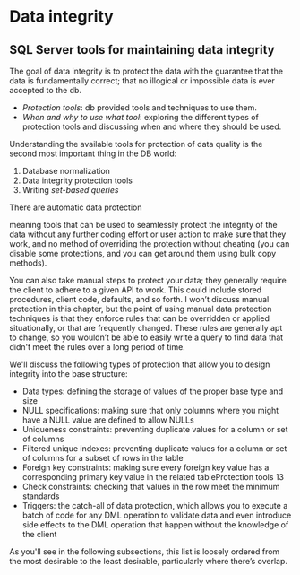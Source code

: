 # Data integrity


## SQL Server tools for maintaining data integrity
The goal of data integrity is to protect the data with the guarantee that the data is fundamentally correct; that no illogical or impossible data is ever accepted to the db.

* *Protection tools*: db provided tools and techniques to use them.
* *When and why to use what tool*: exploring the different types of protection
tools and discussing when and where they should be used.

Understanding the available tools for protection of data quality is the second most important thing in the DB world:
1. Database normalization
2. Data integrity protection tools
3. Writing *set-based queries*

There are automatic data protection

meaning tools that can be used to seamlessly protect the integrity of the data without any further coding effort or user action to make sure that they work, and no method of overriding the protection without cheating (you can disable some protections, and you can get around them using bulk copy methods).

You can also take manual steps to protect your data; they generally require the client to adhere to a given API to work. This could include stored procedures, client code, defaults, and so forth. I won’t discuss manual protection in this chapter, but the point of using manual data protection techniques is that they enforce rules that can be overridden or applied situationally, or that are frequently changed. These rules are generally apt to change, so you wouldn’t be able to easily write a query to find data that didn't meet the rules over a long period of time.

We'll discuss the following types of protection that allow you to design integrity into the base structure:
* Data types: defining the storage of values of the proper base type and size
* NULL specifications: making sure that only columns where you might have a NULL value are defined to allow NULLs
* Uniqueness constraints: preventing duplicate values for a column or set of columns
* Filtered unique indexes: preventing duplicate values for a column or set of columns for a subset of rows in the table
* Foreign key constraints: making sure every foreign key value has a corresponding primary key value in the related tableProtection tools 13
* Check constraints: checking that values in the row meet the minimum standards
* Triggers: the catch-all of data protection, which allows you to execute a batch of code for any DML operation to validate data and even introduce side effects to the DML operation that happen without the knowledge of the client

As you'll see in the following subsections, this list is loosely ordered from the most desirable to the least desirable, particularly where there’s overlap.

